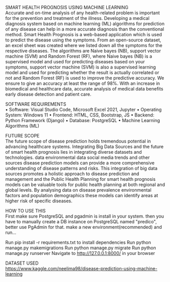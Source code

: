 SMART HEALTH PROGNOSIS USING MACHINE LEARNING <br>
Accurate and on-time analysis of any health-related problem is important for the prevention and treatment of the illness. Developing a medical diagnosis system based on machine learning (ML) algorithms for prediction of any disease can help in a more accurate diagnosis than the conventional method. Smart Health Prognosis is a web-based application which is used to predict the disease using the symptoms. From an open-source dataset, an excel sheet was created where we listed down all the symptoms for the respective diseases. The algorithms are Naive bayes (NB), support vector machine (SVM) and Random Forest (RF), where Naive bayes (NB) is a supervised model and used for predicting diseases based on your symptoms, support vector machine (SVM) is also a supervised learning model and used for predicting whether the result is actually correlated or not and Random Forest (RF) is used to improve the predictive accuracy. We ensure to give an accuracy at least the range of 98%. With an increase in biomedical and healthcare data, accurate analysis of medical data benefits early disease detection and patient care.

SOFTWARE REQUIREMENTS <br>
•	Software: Visual Studio Code, Microsoft Excel 2021, Jupyter 
•	Operating System: Windows 11
•	Frontend: HTML, CSS, Bootstrap, JS
•	Backend: Python Framework (Django)
•	Database: PostgreSQL
•	Machine Learning Algorithms (ML)

FUTURE SCOPE <br>
    The future scope of disease prediction holds tremendous potential in advancing healthcare systems. Integrating Big Data Sources and the future of smart health prognosis lies in integrating diverse datasets and technologies. data environmental data social media trends and other sources disease prediction models can provide a more comprehensive understanding of disease patterns and risks. This integration of big data sources promotes a holistic approach to disease prediction and management and the Public Health Planning for smart health prognosis models can be valuable tools for public health planning at both regional and global levels. By analysing data on disease prevalence environmental factors and population demographics these models can identify areas at higher risk of specific diseases.

HOW TO USE THIS <br>
First make sure PostgreSQL and pgadmin is install in your system. then you have to manually create a DB instance on PostgreSQL named "predico", better use PgAdmin for that. make a new environment(recommended) and run...

Run pip install -r requirements.txt to install dependencies
Run python manage.py makemigrations
Run python manage.py migrate
Run python manage.py runserver
Navigate to http://127.0.0.1:8000/ in your browser

DATASET USED <br>
https://www.kaggle.com/neelima98/disease-prediction-using-machine-learning

